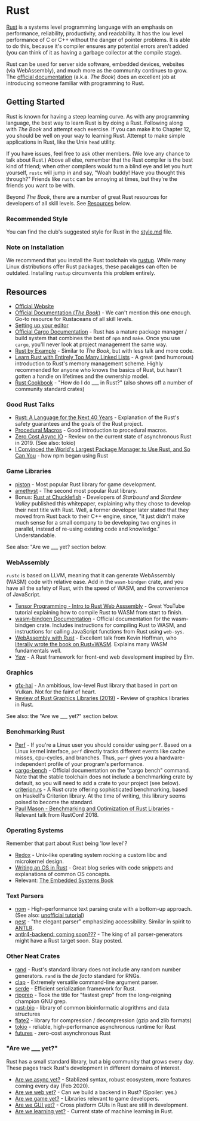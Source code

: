 # Rust

[Rust](https://www.rust-lang.org/) is a systems level programming language with an emphasis on performance, reliability, productivity, and readability.
It has the low level performance of C or C++ without the danger of pointer problems.
It is able to do this, because it's compiler ensures any potential errors aren't added (you can think of it as having a garbage collector at the compile stage).

Rust can be used for server side software, embedded devices, websites (via WebAssembly), and much more as the community continues to grow.
The [official documentation](https://doc.rust-lang.org/book/) (a.k.a. *The Book*) does an excellent job at introducing someone familiar with programming to Rust.

## Getting Started
Rust is known for having a steep learning curve.
As with any programming language, the best way to learn Rust is by doing a Rust.
Following along with *The Book* and attempt each exercise.
If you can make it to Chapter 12, you should be well on your way to learning Rust.
Attempt to make simple applications in Rust, like the Unix `head` utility.

If you have issues, feel free to ask other members.
(We love any chance to talk about Rust.)
Above all else, remember that the Rust compiler is the best kind of friend;
when other compilers would turn a blind eye and let you hurt yourself, `rustc` will jump in and say, "Woah buddy! Have you thought this through?"
Friends like `rustc` can be annoying at times, but they're the friends you want to be with.

Beyond *The Book*, there are a number of great Rust resources for developers of all skill levels.
See [Resources](##Resources) below.

### Recommended Style
You can find the club's suggested style for Rust in the [style.md](style.md) file.

### Note on Installation
We recommend that you install the Rust toolchain via [rustup](https://www.rust-lang.org/tools/install).
While many Linux distributions offer Rust packages, these pacakges can often be outdated.
Installing `rustup` circumvents this problem entirely.

## Resources
- [Official Website](https://www.rust-lang.org/)
- [Official Documentation (*The Book*)](https://doc.rust-lang.org/book/) - We can't mention this one enough. Go-to resource for Rustaceans of all skill levels.
- [Setting up your editor](https://www.rust-lang.org/tools)
- [Official Cargo Documentation](https://doc.rust-lang.org/cargo/) - Rust has a mature package manager / build system that combines the best of `npm` and `make`. Once you use `cargo`, you'll never look at project management the same way.
- [Rust by Example](https://doc.rust-lang.org/rust-by-example/) - Similar to *The Book*, but with less talk and more code.
- [Learn Rust with Entirely Too Many Linked Lists](https://rust-unofficial.github.io/too-many-lists/) - A great (and humorous) introduction to Rust's memory management scheme. Highly recommended for anyone who knows the basics of Rust, but hasn't gotten a handle on lifetimes and the ownership model.
- [Rust Cookbook](https://rust-lang-nursery.github.io/rust-cookbook/intro.html) - "How do I do ___ in Rust?" (also shows off a number of community standard crates)

### Good Rust Talks
- [Rust: A Language for the Next 40 Years](https://www.youtube.com/watch?v=A3AdN7U24iU) - Explanation of the Rust's safety guarantees and the goals of the Rust project.
- [Procedural Macros](https://www.youtube.com/watch?v=g4SYTOc8fL0) - Good introduction to procedural macros.
- [Zero Cost Async IO](https://youtu.be/skos4B5x7qE) - Review on the current state of asynchronous Rust in 2019. (See also: tokio)
- [I Convinced the World's Largest Package Manager to Use Rust, and So Can You](https://www.youtube.com/watch?v=GCsxYAxw3JQ) - how npm began using Rust

### Game Libraries
- [piston](https://www.piston.rs/) - Most popular Rust library for game development.
- [amethyst](https://book.amethyst.rs/stable/) - The second most popular Rust library.
- Bonus: [Rust at Chucklefish](https://github.com/rust-lang/prev.rust-lang.org/blob/master/pdfs/Rust-Chucklefish-Whitepaper.pdf) - Developers of *Starbound* and *Stardew Valley* published this whitepaper, explaining why they chose to develop their next title with Rust. Well, a former developer later stated that they moved from Rust back to their C++ engine, since, "it just didn't make much sense for a small company to be developing two engines in parallel, instead of re-using existing code and knowledge." Understandable.

See also: "Are we ___ yet? section below.

### WebAssembly
`rustc` is based on LLVM, meaning that it can generate WebAssembly (WASM) code with relative ease.
Add in the `wasm-bindgen` crate, and you have all the safety of Rust, with the speed of WASM, and the convenience of JavaScript.

- [Tensor Programming - Intro to Rust Web Asssembly](https://rustwasm.github.io/docs/wasm-bindgen/) - Great YouTube tutorial explaining how to compile Rust to WASM from start to finish.
- [wasm-bindgen Documentation](https://rustwasm.github.io/docs/wasm-bindgen/introduction.html) - Official documentation for the wasm-bindgen crate. Includes instructions for compiling Rust to WASM, and instructions for calling JavaScript functions from Rust using `web-sys`.
- [WebAssembly with Rust](https://youtu.be/YDQICTKlr9g) - Excellent talk from Kevin Hoffman, who [literally wrote the book on Rust+WASM](https://pragprog.com/book/khrust/programming-webassembly-with-rust). Explains many WASM fundamentals well.
- [Yew](https://yew.rs/docs/) - A Rust framework for front-end web development inspired by Elm.

### Graphics
- [gfx-hal](https://rust-tutorials.github.io/learn-gfx-hal/) - An ambitious, low-level Rust library that based in part on Vulkan. Not for the faint of heart.
- [Review of Rust Graphics Libraries (2019)](https://wiki.alopex.li/AGuideToRustGraphicsLibraries2019) - Review of graphics libraries in Rust.

See also: the "Are we ___ yet?" section below.

### Benchmarking Rust
- [Perf](https://perf.wiki.kernel.org/index.php/Tutorial) - If you're a Linux user you should consider using `perf`. Based on a Linux kernel interface, `perf` directly tracks different events like cache misses, cpu-cycles, and branches. Thus, `perf` gives you a hardware-independent profile of your program's performance.
- [cargo-bench](https://doc.rust-lang.org/cargo/commands/cargo-bench.html) - Official documentation on the "cargo bench" command. Note that the stable toolchain does not include a benchmarking crate by default, so you will need to add a crate to your project (see below).
- [criterion.rs](https://bheisler.github.io/criterion.rs/book/index.html) - A Rust crate offering sophisticated benchmarking, based on Haskell's Criterion library. At the time of writing, this library seems poised to become the standard.
- [Paul Mason - Benchmarking and Optimization of Rust Libraries](https://www.youtube.com/watch?v=d2ZQ9-4ZJmQ) - Relevant talk from RustConf 2018.

### Operating Systems
Remember that part about Rust being 'low level'?
- [Redox](https://www.redox-os.org/) - Unix-like operating system rocking a custom libc and microkernel design.
- [Writing an OS in Rust](https://os.phil-opp.com/) - Great blog series with code snippets and explanations of common OS concepts.
- Relevant: [The Embedded Systems Book](https://rust-embedded.github.io/book/)

### Text Parsers
- [nom](https://github.com/Geal/nom) - High-performance text parsing crate with a bottom-up approach. (See also: [unofficial tutorial](https://stevedonovan.github.io/rust-gentle-intro/4-modules.html))
- [pest](https://pest.rs/) - "the elegant parser" emphasizing accessibility. Similar in spirit to [ANTLR](https://www.antlr.org/).
- [antlr4-backend: coming soon???](https://github.com/antlr/antlr4/issues/1839) - The king of all parser-generators might have a Rust target soon. Stay posted.

### Other Neat Crates
- [rand](https://rust-random.github.io/book/) - Rust's standard library does not include any random number generators. `rand` is the *de facto* standard for RNGs.
- [clap](https://github.com/clap-rs/clap) - Extremely versatile command-line argument parser.
- [serde](https://serde.rs/) - Efficient serialization framework for Rust.
- [ripgrep](https://github.com/BurntSushi/ripgrep) - Took the title for "fastest grep" from the long-reigning champion GNU grep.
- [rust-bio](http://rust-bio.github.io/) - library of common bioinformatic alogrithms and data structures
- [flate2](https://docs.rs/flate2/) - library for compression / decompression (gzip and zlib formats)
- [tokio](https://tokio.rs/) - reliable, high-performance asynchronous runtime for Rust
- [futures](https://docs.rs/futures/) - zero-cost asynchronous Rust

### "Are we ___ yet?"
Rust has a small standard library, but a big community that grows every day.
These pages track Rust's development in different domains of interest.

- [Are we async yet?](https://areweasyncyet.rs/) - Stablized syntax, robust ecosystem, more features coming every day (Feb 2020).
- [Are we web yet?](https://www.arewewebyet.org/) - Can we build a backend in Rust? (Spoiler: yes.)
- [Are we game yet?](https://arewegameyet.com/) - Libraries relevant to game developers.
- [Are we GUI yet?](https://areweguiyet.com/) - Cross platform GUIs in Rust are still in development.
- [Are we learning yet?](http://www.arewelearningyet.com/) - Current state of machine learning in Rust.
